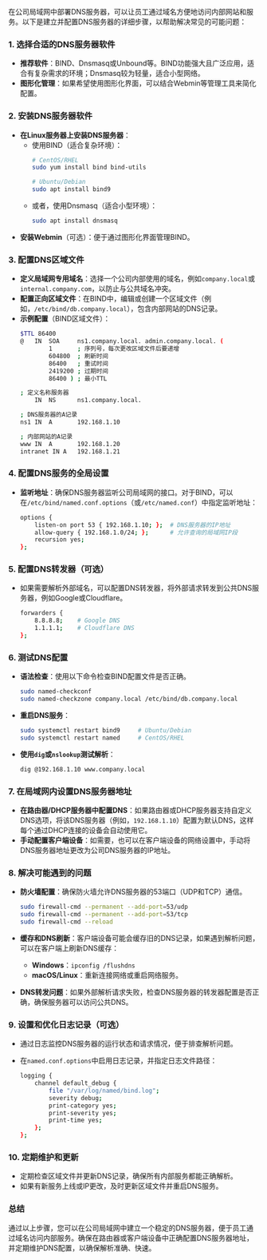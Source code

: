在公司局域网中部署DNS服务器，可以让员工通过域名方便地访问内部网站和服务。以下是建立并配置DNS服务器的详细步骤，以帮助解决常见的可能问题：

### 1. **选择合适的DNS服务器软件**
   - **推荐软件**：BIND、Dnsmasq或Unbound等。BIND功能强大且广泛应用，适合有复杂需求的环境；Dnsmasq较为轻量，适合小型网络。
   - **图形化管理**：如果希望使用图形化界面，可以结合Webmin等管理工具来简化配置。

### 2. **安装DNS服务器软件**
   - **在Linux服务器上安装DNS服务器**：
     - 使用BIND（适合复杂环境）：
       ```bash
       # CentOS/RHEL
       sudo yum install bind bind-utils

       # Ubuntu/Debian
       sudo apt install bind9
       ```
     - 或者，使用Dnsmasq（适合小型环境）：
       ```bash
       sudo apt install dnsmasq
       ```
   - **安装Webmin**（可选）：便于通过图形化界面管理BIND。

### 3. **配置DNS区域文件**
   - **定义局域网专用域名**：选择一个公司内部使用的域名，例如`company.local`或`internal.company.com`，以防止与公共域名冲突。
   - **配置正向区域文件**：在BIND中，编辑或创建一个区域文件（例如，`/etc/bind/db.company.local`），包含内部网站的DNS记录。
   - **示例配置**（BIND区域文件）：
     ```bash
     $TTL 86400
     @   IN  SOA     ns1.company.local. admin.company.local. (
             1       ; 序列号，每次更改区域文件后要递增
             604800  ; 刷新时间
             86400   ; 重试时间
             2419200 ; 过期时间
             86400 ) ; 最小TTL

     ; 定义名称服务器
         IN  NS      ns1.company.local.

     ; DNS服务器的A记录
     ns1 IN  A       192.168.1.10

     ; 内部网站的A记录
     www IN  A       192.168.1.20
     intranet IN A   192.168.1.21
     ```

### 4. **配置DNS服务的全局设置**
   - **监听地址**：确保DNS服务器监听公司局域网的接口。对于BIND，可以在`/etc/bind/named.conf.options`（或`/etc/named.conf`）中指定监听地址：
     ```bash
     options {
         listen-on port 53 { 192.168.1.10; };  # DNS服务器的IP地址
         allow-query { 192.168.1.0/24; };      # 允许查询的局域网IP段
         recursion yes;
     };
     ```

### 5. **配置DNS转发器（可选）**
   - 如果需要解析外部域名，可以配置DNS转发器，将外部请求转发到公共DNS服务器，例如Google或Cloudflare。
     ```bash
     forwarders {
         8.8.8.8;    # Google DNS
         1.1.1.1;    # Cloudflare DNS
     };
     ```

### 6. **测试DNS配置**
   - **语法检查**：使用以下命令检查BIND配置文件是否正确。
     ```bash
     sudo named-checkconf
     sudo named-checkzone company.local /etc/bind/db.company.local
     ```
   - **重启DNS服务**：
     ```bash
     sudo systemctl restart bind9     # Ubuntu/Debian
     sudo systemctl restart named     # CentOS/RHEL
     ```
   - **使用`dig`或`nslookup`测试解析**：
     ```bash
     dig @192.168.1.10 www.company.local
     ```

### 7. **在局域网内设置DNS服务器地址**
   - **在路由器/DHCP服务器中配置DNS**：如果路由器或DHCP服务器支持自定义DNS选项，将该DNS服务器（例如，`192.168.1.10`）配置为默认DNS，这样每个通过DHCP连接的设备会自动使用它。
   - **手动配置客户端设备**：如需要，也可以在客户端设备的网络设置中，手动将DNS服务器地址更改为公司DNS服务器的IP地址。

### 8. **解决可能遇到的问题**

   - **防火墙配置**：确保防火墙允许DNS服务器的53端口（UDP和TCP）通信。
     ```bash
     sudo firewall-cmd --permanent --add-port=53/udp
     sudo firewall-cmd --permanent --add-port=53/tcp
     sudo firewall-cmd --reload
     ```

   - **缓存和DNS刷新**：客户端设备可能会缓存旧的DNS记录，如果遇到解析问题，可以在客户端上刷新DNS缓存：
     - **Windows**：`ipconfig /flushdns`
     - **macOS/Linux**：重新连接网络或重启网络服务。

   - **DNS转发问题**：如果外部解析请求失败，检查DNS服务器的转发器配置是否正确，确保服务器可以访问公共DNS。

### 9. **设置和优化日志记录（可选）**
   - 通过日志监控DNS服务器的运行状态和请求情况，便于排查解析问题。
   - 在`named.conf.options`中启用日志记录，并指定日志文件路径：

     ```bash
     logging {
         channel default_debug {
             file "/var/log/named/bind.log";
             severity debug;
             print-category yes;
             print-severity yes;
             print-time yes;
         };
     };
     ```

### 10. **定期维护和更新**
   - 定期检查区域文件并更新DNS记录，确保所有内部服务都能正确解析。
   - 如果有新服务上线或IP更改，及时更新区域文件并重启DNS服务。

### 总结
通过以上步骤，您可以在公司局域网中建立一个稳定的DNS服务器，便于员工通过域名访问内部服务。确保在路由器或客户端设备中正确配置DNS服务器地址，并定期维护DNS配置，以确保解析准确、快速。
